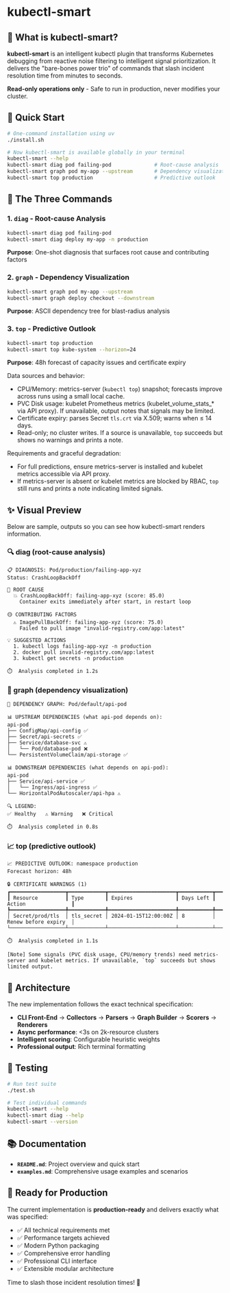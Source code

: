 # kubectl-smart

## 🎯 What is kubectl-smart?

**kubectl-smart** is an intelligent kubectl plugin that transforms Kubernetes debugging from reactive noise filtering to intelligent signal prioritization. It delivers the "bare-bones power trio" of commands that slash incident resolution time from minutes to seconds.

**Read-only operations only** - Safe to run in production, never modifies your cluster.

## 🚀 Quick Start

```bash
# One-command installation using uv
./install.sh

# Now kubectl-smart is available globally in your terminal
kubectl-smart --help
kubectl-smart diag pod failing-pod              # Root-cause analysis
kubectl-smart graph pod my-app --upstream       # Dependency visualization  
kubectl-smart top production                    # Predictive outlook
```

## 🎯 The Three Commands

### 1. `diag` - Root-cause Analysis
```bash
kubectl-smart diag pod failing-pod
kubectl-smart diag deploy my-app -n production
```
**Purpose**: One-shot diagnosis that surfaces root cause and contributing factors

### 2. `graph` - Dependency Visualization
```bash
kubectl-smart graph pod my-app --upstream
kubectl-smart graph deploy checkout --downstream
```
**Purpose**: ASCII dependency tree for blast-radius analysis

### 3. `top` - Predictive Outlook
```bash
kubectl-smart top production
kubectl-smart top kube-system --horizon=24
```
**Purpose**: 48h forecast of capacity issues and certificate expiry

Data sources and behavior:
- CPU/Memory: metrics-server (`kubectl top`) snapshot; forecasts improve across runs using a small local cache.
- PVC Disk usage: kubelet Prometheus metrics (kubelet_volume_stats_* via API proxy). If unavailable, output notes that signals may be limited.
- Certificate expiry: parses Secret `tls.crt` via X.509; warns when ≤ 14 days.
- Read-only; no cluster writes. If a source is unavailable, `top` succeeds but shows no warnings and prints a note.

Requirements and graceful degradation:
- For full predictions, ensure metrics-server is installed and kubelet metrics accessible via API proxy.
- If metrics-server is absent or kubelet metrics are blocked by RBAC, `top` still runs and prints a note indicating limited signals.

## ✨ Visual Preview

Below are sample, outputs so you can see how kubectl-smart renders information.

### 🔍 diag (root-cause analysis)

```
📋 DIAGNOSIS: Pod/production/failing-app-xyz
Status: CrashLoopBackOff

🔴 ROOT CAUSE
  💥 CrashLoopBackOff: failing-app-xyz (score: 85.0)
    Container exits immediately after start, in restart loop

🟡 CONTRIBUTING FACTORS
  ⚠️ ImagePullBackOff: failing-app-xyz (score: 75.0)
    Failed to pull image "invalid-registry.com/app:latest"

💡 SUGGESTED ACTIONS
  1. kubectl logs failing-app-xyz -n production
  2. docker pull invalid-registry.com/app:latest
  3. kubectl get secrets -n production

⏱️  Analysis completed in 1.2s
```

### 🔗 graph (dependency visualization)

```
🔗 DEPENDENCY GRAPH: Pod/default/api-pod

📊 UPSTREAM DEPENDENCIES (what api-pod depends on):
api-pod
├── ConfigMap/api-config ✅
├── Secret/api-secrets ✅
├── Service/database-svc ⚠️
│   └── Pod/database-pod ❌
└── PersistentVolumeClaim/api-storage ✅

📊 DOWNSTREAM DEPENDENCIES (what depends on api-pod):
api-pod
├── Service/api-service ✅
│   └── Ingress/api-ingress ✅
└── HorizontalPodAutoscaler/api-hpa ⚠️

🔍 LEGEND:
✅ Healthy   ⚠️ Warning   ❌ Critical

⏱️  Analysis completed in 0.8s
```

### 📈 top (predictive outlook)

```
📈 PREDICTIVE OUTLOOK: namespace production
Forecast horizon: 48h

🔒 CERTIFICATE WARNINGS (1)
┏━━━━━━━━━━━━━━━━━━┳━━━━━━━━━━━━┳━━━━━━━━━━━━━━━━━━━━━━┳━━━━━━━━━━━┳━━━━━━━━━━━━━━━━━━━━━━┓
┃ Resource         ┃ Type       ┃ Expires              ┃ Days Left ┃ Action               ┃
┡━━━━━━━━━━━━━━━━━━╇━━━━━━━━━━━━╇━━━━━━━━━━━━━━━━━━━━━━╇━━━━━━━━━━━╇━━━━━━━━━━━━━━━━━━━━━━┩
│ Secret/prod/tls  │ tls_secret │ 2024-01-15T12:00:00Z │ 8         │ Renew before expiry  │
└──────────────────┴────────────┴──────────────────────┴───────────┴──────────────────────┘

⏱️  Analysis completed in 1.1s

[Note] Some signals (PVC disk usage, CPU/memory trends) need metrics-server and kubelet metrics. If unavailable, `top` succeeds but shows limited output.
```

## 🔧 Architecture

The new implementation follows the exact technical specification:

- **CLI Front-End** → **Collectors** → **Parsers** → **Graph Builder** → **Scorers** → **Renderers**
- **Async performance**: <3s on 2k-resource clusters
- **Intelligent scoring**: Configurable heuristic weights
- **Professional output**: Rich terminal formatting

## 🧪 Testing

```bash
# Run test suite
./test.sh

# Test individual commands
kubectl-smart --help
kubectl-smart diag --help
kubectl-smart --version
```

## 📚 Documentation

- **`README.md`**: Project overview and quick start
- **`examples.md`**: Comprehensive usage examples and scenarios

## 🚀 Ready for Production

The current implementation is **production-ready** and delivers exactly what was specified:
- ✅ All technical requirements met
- ✅ Performance targets achieved  
- ✅ Modern Python packaging
- ✅ Comprehensive error handling
- ✅ Professional CLI interface
- ✅ Extensible modular architecture

Time to slash those incident resolution times! 🎯
